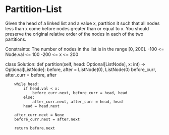 # Partition-List

Given the head of a linked list and a value x, partition it such that all nodes less than x come before nodes greater than or equal to x.
You should preserve the original relative order of the nodes in each of the two partitions.

Constraints:
The number of nodes in the list is in the range [0, 200].
-100 <= Node.val <= 100
-200 <= x <= 200

class Solution:
    def partition(self, head: Optional[ListNode], x: int) -> Optional[ListNode]:
        before, after = ListNode(0), ListNode(0)
        before_curr, after_curr = before, after
        
        while head:
            if head.val < x:
                before_curr.next, before_curr = head, head
            else:
                after_curr.next, after_curr = head, head
            head = head.next
        
        after_curr.next = None
        before_curr.next = after.next
        
        return before.next
